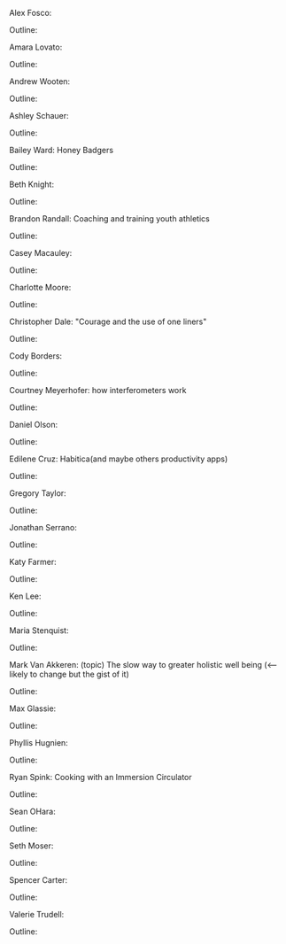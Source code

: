 Alex Fosco:

Outline:


Amara Lovato:

Outline:


Andrew Wooten:

Outline:



Ashley Schauer:

Outline:



Bailey Ward: Honey Badgers

Outline:



Beth Knight:

Outline: 



Brandon Randall: Coaching and training youth athletics

Outline:


Casey Macauley:

Outline:



Charlotte Moore:

Outline:



Christopher Dale:   "Courage and the use of one liners"

Outline:



Cody Borders:

Outline:



Courtney Meyerhofer: how interferometers work

Outline:




Daniel Olson:

Outline:


Edilene Cruz: Habitica(and maybe others productivity apps)

Outline:



Gregory Taylor:

Outline:



Jonathan Serrano:

Outline:



Katy Farmer:

Outline:



Ken Lee:

Outline:



Maria Stenquist:

Outline:



Mark Van Akkeren: (topic) The slow way to greater holistic well being (<-- likely to change but the gist of it) 

Outline: 



Max Glassie:

Outline:



Phyllis Hugnien:

Outline:



Ryan Spink: Cooking with an Immersion Circulator

Outline:



Sean OHara:

Outline:



Seth Moser:

Outline:



Spencer Carter:

Outline:



Valerie Trudell:

Outline:



